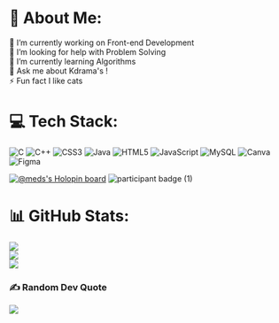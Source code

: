 # 💫 About Me:
🔭 I’m currently working on Front-end Development<br>🤝 I’m looking for help with Problem Solving<br>🌱 I’m currently learning Algorithms<br>💬 Ask me about Kdrama's !<br>⚡ Fun fact I like cats


# 💻 Tech Stack:
![C](https://img.shields.io/badge/c-%2300599C.svg?style=for-the-badge&logo=c&logoColor=white) ![C++](https://img.shields.io/badge/c++-%2300599C.svg?style=for-the-badge&logo=c%2B%2B&logoColor=white) ![CSS3](https://img.shields.io/badge/css3-%231572B6.svg?style=for-the-badge&logo=css3&logoColor=white) ![Java](https://img.shields.io/badge/java-%23ED8B00.svg?style=for-the-badge&logo=java&logoColor=white) ![HTML5](https://img.shields.io/badge/html5-%23E34F26.svg?style=for-the-badge&logo=html5&logoColor=white) ![JavaScript](https://img.shields.io/badge/javascript-%23323330.svg?style=for-the-badge&logo=javascript&logoColor=%23F7DF1E) ![MySQL](https://img.shields.io/badge/mysql-%2300f.svg?style=for-the-badge&logo=mysql&logoColor=white) ![Canva](https://img.shields.io/badge/Canva-%2300C4CC.svg?style=for-the-badge&logo=Canva&logoColor=white) 	![Figma](https://img.shields.io/badge/figma-%23F24E1E.svg?style=for-the-badge&logo=figma&logoColor=white)

[![@meds's Holopin board](https://holopin.io/api/user/board?user=meds)](https://holopin.io/@meds)
![participant badge (1)](https://user-images.githubusercontent.com/87769883/193421451-f87de6de-8107-4d0d-bc9c-636fd4ccb3f6.png)


# 📊 GitHub Stats:
![](https://github-readme-stats.vercel.app/api?username=Candy505&theme=city_light&hide_border=false&include_all_commits=false&count_private=false)<br/>
![](https://github-readme-streak-stats.herokuapp.com/?user=Candy505&theme=city_light&hide_border=false)<br/>
![](https://github-readme-stats.vercel.app/api/top-langs/?username=Candy505&theme=city_light&hide_border=false&include_all_commits=false&count_private=false&layout=compact)

### ✍️ Random Dev Quote
![](https://quotes-github-readme.vercel.app/api?type=horizontal&theme=light)

